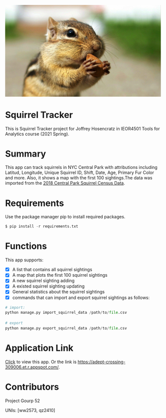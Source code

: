 ![image](https://github.com/Wen-Wen-Columbia/Squirrel_Tracker/blob/master/sightings/image/Welcome.jpg)

# Squirrel Tracker
This is Squirrel Tracker project for Joffrey Hosencratz in IEOR4501 Tools for Analytics course (2021 Spring).

# Summary
This app can track squirrels in NYC Central Park with attributions including Latitud, Longitude, Unique Squirrel ID, Shift, Date, Age, Primary Fur Color and more. Also, it shows a map with the first 100 sightings.The data was imported from the [2018 Central Park Squirrel Census Data](https://data.cityofnewyork.us/api/views/vfnx-vebw/rows.csv).

# Requirements
Use the package manager pip to install required packages.
```python
$ pip install -r requirements.txt
```

# Functions
This app supports:
- [x] A list that contains all squirrel sightings
- [x] A map that plots the first 100 squirrel sightings
- [x] A new squirrel sighting adding
- [x] A existed squirrel sighting updating
- [x] General statistics about the squirrel sightings
- [x] commands that can import and export squirrel sightings as follows:
```python
# import:
python manage.py import_squirrel_data /path/to/file.csv

# export
python manage.py export_squirrel_data /path/to/file.csv
```

# Application Link
[Click](https://adept-crossing-309006.et.r.appspot.com/) to view this app. Or the link is https://adept-crossing-309006.et.r.appspot.com/.

# Contributors
Project Gourp 52

UNIs: [ww2573, qz2410]
